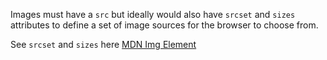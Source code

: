 
Images must have a `src` but ideally would also have `srcset` and `sizes` attributes to define a set of image sources for the browser to choose from.

See `srcset` and `sizes` here [MDN Img Element](https://developer.mozilla.org/en-US/docs/Web/HTML/Element/img)